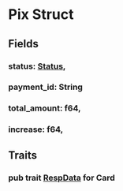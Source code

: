 # Pix Struct

## Fields

### status: [**Status**](./status.md),
### payment_id: **String**
### total_amount: f64,
### increase: f64,

## Traits

### pub trait [RespData](./resp_data.md) for Card